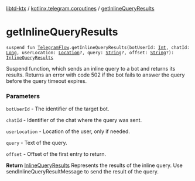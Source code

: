 [libtd-ktx](../index.md) / [kotlinx.telegram.coroutines](index.md) / [getInlineQueryResults](./get-inline-query-results.md)

# getInlineQueryResults

`suspend fun `[`TelegramFlow`](../kotlinx.telegram.core/-telegram-flow/index.md)`.getInlineQueryResults(botUserId: `[`Int`](https://kotlinlang.org/api/latest/jvm/stdlib/kotlin/-int/index.html)`, chatId: `[`Long`](https://kotlinlang.org/api/latest/jvm/stdlib/kotlin/-long/index.html)`, userLocation: `[`Location`](https://tdlibx.github.io/td/docs/org/drinkless/td/libcore/telegram/TdApi/Location.html)`?, query: `[`String`](https://kotlinlang.org/api/latest/jvm/stdlib/kotlin/-string/index.html)`?, offset: `[`String`](https://kotlinlang.org/api/latest/jvm/stdlib/kotlin/-string/index.html)`?): `[`InlineQueryResults`](https://tdlibx.github.io/td/docs/org/drinkless/td/libcore/telegram/TdApi/InlineQueryResults.html)

Suspend function, which sends an inline query to a bot and returns its results. Returns an error
with code 502 if the bot fails to answer the query before the query timeout expires.

### Parameters

`botUserId` - The identifier of the target bot.

`chatId` - Identifier of the chat where the query was sent.

`userLocation` - Location of the user, only if needed.

`query` - Text of the query.

`offset` - Offset of the first entry to return.

**Return**
[InlineQueryResults](https://tdlibx.github.io/td/docs/org/drinkless/td/libcore/telegram/TdApi/InlineQueryResults.html) Represents the results of the inline query. Use
sendInlineQueryResultMessage to send the result of the query.

